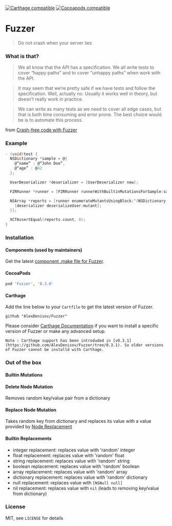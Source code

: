 [![Carthage compatible](https://img.shields.io/badge/Carthage-compatible-4BC51D.svg?style=flat)](https://github.com/Carthage/Carthage)
[![Cocoapods compatible](https://cocoapod-badges.herokuapp.com/v/Fuzzer/badge.png)](https://cocoapods.org/?q=fuzzer)

# Fuzzer

> Do not crash when your server lies

### What is that?

> We all know that the API has a specification. We all write tests to cover “happy paths” and to cover “unhappy paths” when work with the API.

> It may seem that we’re pretty safe if we have tests and follow the specification. Well, actually no. Usually it works well in theory, but doesn’t really work in practice.

> We can write as many tests as we need to cover all edge cases, but that is both time consuming and error prone. The best choice would be is to automate this process.

from [Crash-free code with Fuzzer](https://tech.blacklane.com/2016/03/11/crash-free-code-with-fuzzer/)

### Example

```objectivec
- (void)test {
  NSDictionary *sample = @{
    @“name” : @“John Doe”,
    @“age” : @42
  };

  UserDeserializer *deserializer = [UserDeserializer new];

  FZRRunner *runner = [FZRRunner runnerWithBuiltinMutationsForSample:sample];

  NSArray *reports = [runner enumerateMutantsUsingBlock:^(NSDictionary *mutant) {
    [deserializer deserializeUser:mutant];
  }];

  XCTAssertEqual(reports.count, 0);
}
```

### Installation

#### Components (used by maintainers)

Get the latest [component .make file for Fuzzer](https://github.com/AlexDenisov/Components/tree/master/Components.make/Fuzzer).

#### CocoaPods

```ruby
pod 'Fuzzer', '0.3.0'
```

#### Carthage

Add the line below to your `Cartfile` to get the latest version of Fuzzer.

```
github "AlexDenisov/Fuzzer"
```

Please consider [Carthage Documentation](https://github.com/Carthage/Carthage/blob/master/Documentation/Artifacts.md) if you want to install a specific version of Fuzzer or make any advanced setup.

```
Note : Carthage support has been introduded in [v0.3.1](https://github.com/AlexDenisov/Fuzzer/tree/0.3.1). So older versions of Fuzzer cannot be installd with Carthage.
```



### Out of the box

#### Builtin Mutations

#### Delete Node Mutation

Removes random key/value pair from a dictionary

#### Replace Node Mutation

Takes random key from dictionary and replaces its value with a value provided by [Node Replacement](https://github.com/AlexDenisov/Fuzzer#builtin-replacements)

#### Builtin Replacements

  - integer replacement:    replaces value with 'random' integer
  - float replacement:      replaces value with 'random' float
  - string replacement:     replaces value with 'random' string
  - boolean replacement:    replaces value with 'random' boolean
  - array replacement:      replaces value with 'random' array
  - dictionary replacement: replaces value with 'random' dictionary
  - null replacement:       replaces value with `[NSNull null]`
  - nil replacement:        replaces value with `nil` (leads to removing key/value from dictionary)

### License

MIT, see `LICENSE` for details
